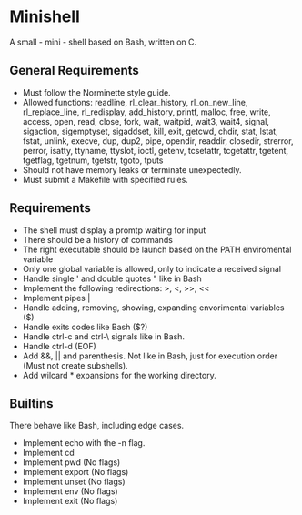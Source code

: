 # Minishell

A small - mini - shell based on Bash, written on C.

## General Requirements

- Must follow the Norminette style guide.
- Allowed functions: readline, rl_clear_history, rl_on_new_line, rl_replace_line, rl_redisplay, add_history, printf, malloc, free, write, access, open, read, close, fork, wait, waitpid, wait3, wait4, signal, sigaction, sigemptyset, sigaddset, kill, exit, getcwd, chdir, stat, lstat, fstat, unlink, execve, dup, dup2, pipe, opendir, readdir, closedir, strerror, perror, isatty, ttyname, ttyslot, ioctl, getenv, tcsetattr, tcgetattr, tgetent, tgetflag, tgetnum, tgetstr, tgoto, tputs
- Should not have memory leaks or terminate unexpectedly.
- Must submit a Makefile with specified rules.

## Requirements

- The shell must display a promtp waiting for input
- There should be a history of commands
- The right executable should be launch based on the PATH enviromental variable
- Only one global variable is allowed, only to indicate a received signal
- Handle single ' and double quotes " like in Bash
- Implement the following redirections: >, <, >>, <<
- Implement pipes |
- Handle adding, removing, showing, expanding envorimental variables ($)
- Handle exits codes like Bash ($?)
- Handle ctrl-c and ctrl-\ signals like in Bash.
- Handle ctrl-d (EOF)
- Add &&, || and parenthesis. Not like in Bash, just for execution order (Must not create subshells).
- Add wilcard * expansions for the working directory.

## Builtins

There behave like Bash, including edge cases.

- Implement echo with the -n flag.
- Implement cd
- Implement pwd (No flags)
- Implement export (No flags)
- Implement unset (No flags)
- Implement env (No flags)
- Implement exit (No flags)
